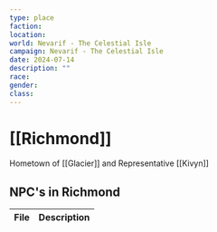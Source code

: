```yaml
---
type: place
faction: 
location: 
world: Nevarif - The Celestial Isle
campaign: Nevarif - The Celestial Isle
date: 2024-07-14
description: ""
race: 
gender: 
class:
---
```

# [[Richmond]]

Hometown of [[Glacier]] and Representative [[Kivyn]]
## NPC's in Richmond

| File | Description |
| ---- | ----------- |
